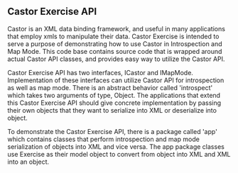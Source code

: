 Castor Exercise API
--------------------------------------------------------------------------------------------------------------------------

Castor is an XML data binding framework, and useful in many applications that employ xmls to manipulate their data. Castor Exercise is intended to serve a purpose of demonstrating how to use Castor in Introspection and Map Mode. This code base contains source code that is wrapped around actual Castor API classes, and provides easy way to utilize the Castor API.

Castor Exercise API has two interfaces, ICastor and IMapMode. Implementation of these interfaces can utilize Castor API for introspection as well as map mode. There is an abstract behavior called 'introspect' which takes two arguments of type, Object. The applications that extend this Castor Exercise API should give concrete implementation by passing their own objects that they want to serialize into XML or deserialize into object.

To demonstrate the Castor Exercise API, there is a package called 'app' which contains classes that perform introspection and map mode serialization of objects into XML and vice versa. The app package classes use Exercise as their model object to convert from object into XML and XML into an object.



